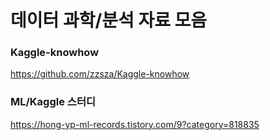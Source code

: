 # 데이터 과학/분석 자료 모음
### Kaggle-knowhow

https://github.com/zzsza/Kaggle-knowhow



### ML/Kaggle 스터디

https://hong-yp-ml-records.tistory.com/9?category=818835

